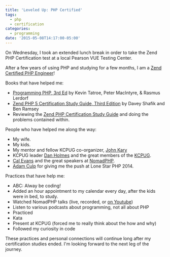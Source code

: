 ```yaml
---
title: 'Leveled Up: PHP Certified'
tags:
  - php
  - certification
categories:
  - programming
date: '2015-05-08T14:17:00-05:00'
---
```


On Wednesday, I took an extended lunch break in order to take the Zend PHP Certification test at a local Pearson VUE Testing Center.

After a few years of using PHP and studying for a few months, I am a [Zend Certified PHP Engineer](http://www.zend.com/en/yellow-pages/ZEND027285)!

Books that have helped me:

- [Programming PHP, 3rd Ed](http://shop.oreilly.com/product/0636920012443.do) by Kevin Tatroe, Peter MacIntyre, & Rasmus Lerdorf
- [Zend PHP 5 Certification Study Guide, Third Edition](http://www.phparch.com/books/zend-php-5-certification-study-guide-3rd-edition/) by Davey Shafik and Ben Ramsey
- Reviewing the [Zend PHP Certification Study Guide](https://www.zend.com/en/services/certification/php-certification-study-guide) and doing the problems contained within.

People who have helped me along the way:

- My wife.
- My kids.
- My mentor and fellow KCPUG co-organizer, [John Kary](http://johnkary.net)
- KCPUG leader [Dan Holmes](https://twitter.com/dan_holmes/) and the great members of the [KCPUG](http://www.meetup.com/kcphpug/).
- [Cal Evans](http://blog.calevans.com/) and the great speakers at [NomadPHP](https://nomadphp.com/).
- [Adam Culp](http://www.geekyboy.com/) for giving me the push at Lone Star PHP 2014.

Practices that have help me:

- ABC: Alway be coding!
- Added an hour appointment to my calendar every day, after the kids were in bed, to study.
- Watched NomadPHP talks (live, recorded, or [on Youtube](https://www.youtube.com/channel/UCYHDBrzJ5o5d97KlCAUhICA))
- Listen to various podcasts about programming, not all about PHP
- Practiced
- Kata
- Present at KCPUG (forced me to really think about the how and why)
- Followed my curiosity in code

These practices and personal connections will continue long after my certification studies ended. I'm looking forward to the next leg of the journey.

